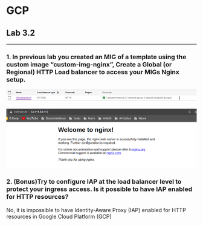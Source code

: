 # GCP
## Lab 3.2
--- 
### 1. In previous lab you created an MIG of a template using the custom image “custom-img-nginx”, Create a Global (or Regional) HTTP Load balancer to access your MIGs Nginx setup.
![image info](Screenshot/lab3-2-q1.png)

![image info](Screenshot/lab3-2-q1-1.png)

### 2. (Bonus)Try to configure IAP at the load balancer level to protect your ingress access. Is it possible to have IAP enabled for HTTP resources?

No, it is impossible to have Identity-Aware Proxy (IAP) enabled for HTTP resources in Google Cloud Platform (GCP)
